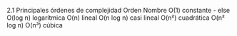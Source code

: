 2.1 Principales órdenes de complejidad
    Orden	Nombre
    O(1)	constante - else
    O(log n)	logarítmica
    O(n)	lineal
    O(n log n)	casi lineal
    O(n²)	cuadrática
    O(n² log n)
    O(n³)	cúbica